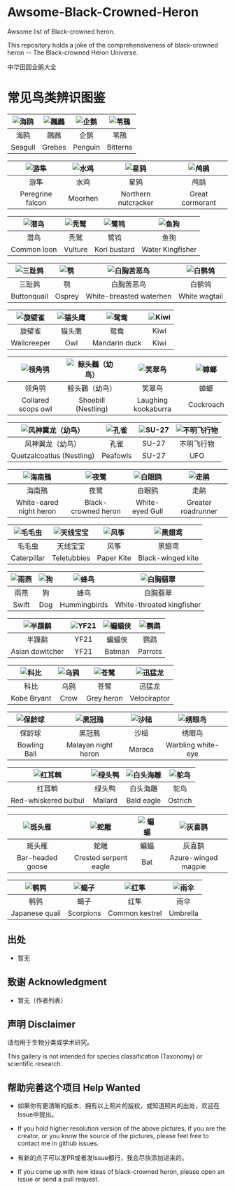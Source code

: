 # Awsome-Black-Crowned-Heron
Awsome list of Black-crowned heron.

This repository holds a joke of the comprehensiveness of black-crowned heron  -- The Black-crowned Heron Universe.

中华田园企鹅大全

# 常见鸟类辨识图鉴
|![海鸥](./images/Seagull.png)|![鸊鷉](./images/Grebes.png)|![企鹅](./images/Penguin.png)|![苇鳽](/images/Bitterns.png)|
|:--:|:--:|:--:|:--:|
|海鸥|鸊鷉|企鹅|苇鳽|
|Seagull|Grebes|Penguin|Bitterns|

|![游隼](./images/Peregrine-falcon.png)|![水鸡](./images/Moorhen.png)|![星鸦](./images/Northern-nutcracker.png)|![鸬鹚](./images/Great-cormorant.png)|
|:--:|:--:|:--:|:--:|
|游隼|水鸡|星鸦|鸬鹚|
|Peregrine falcon|Moorhen|Northern nutcracker|Great cormorant|

|![潜鸟](./images/Common-loon.png)|![秃鹫](./images/Vulture.png)|![鹭鸨](./images/Kori-bustard.png)|![鱼狗](./images/Water-Kingfisher.png)|
|:--:|:--:|:--:|:--:|
|潜鸟|秃鹫|鹭鸨|鱼狗|
|Common loon|Vulture|Kori bustard|Water Kingfisher|

|![三趾鹑](./images/Buttonquail.png)|![鹗](./images/Osprey.png)|![白胸苦恶鸟](./images/White-breasted-waterhen.png)|![白鹡鸰](./images/White-wagtail.png)|
|:--:|:--:|:--:|:--:|
|三趾鹑|鹗|白胸苦恶鸟|白鹡鸰|
|Buttonquail|Osprey|White-breasted waterhen|White wagtail|

|![旋壁雀](./images/Wallcreeper.png)|![猫头鹰](./images/Owl.png)|![鸳鸯](./images/Mandarin-duck.png)|![Kiwi](./images/Kiwi.png)|
|:--:|:--:|:--:|:--:|
|旋壁雀|猫头鹰|鸳鸯|Kiwi
|Wallcreeper|Owl|Mandarin duck|Kiwi|

|![领角鸮](./images/Collared-scops-owl.png)|![鲸头鸛（幼鸟）](./images/Shoebill-nestling.png)|![笑翠鸟](./images/Laughing-kookaburra.png)|![蟑螂](./images/Cockroach.png)|
|:--:|:--:|:--:|:--:|
|领角鸮|鲸头鸛（幼鸟）|笑翠鸟|蟑螂|
|Collared scops owl|Shoebill (Nestling)|Laughing kookaburra|Cockroach|

|![风神翼龙（幼鸟）](./images/Quetzalcoatlus-nestling.png)|![孔雀](./images/Peafowls.png)|![SU-27](./images/SU-27.png)|![不明飞行物](./images/UFO.png)|
|:--:|:--:|:--:|:--:|
|风神翼龙（幼鸟）|孔雀|SU-27|不明飞行物|
|Quetzalcoatlus (Nestling)|Peafowls|SU-27|UFO|

|![海南鳽](./images/White-eared-night-heron.png)|![夜鹭](./images/Black-crowned-heron.png)|![白眼鸥](./images/White-eyed-Gull.png)|![走鹃](./images/Greater-roadrunner.png)|
|:--:|:--:|:--:|:--:|
|海南鳽|夜鹭|白眼鸥|走鹃|
|White-eared night heron|Black-crowned heron|White-eyed Gull|Greater roadrunner|

|![毛毛虫](./images/Caterpillar.png)|![天线宝宝](./images/Teletubies.png)|![风筝](./images/Paper-kite.png)|![黑翅鸢](./images/Black-winged-kite.png)|
|:--:|:--:|:--:|:--:|
|毛毛虫|天线宝宝|风筝|黑翅鸢|
|Caterpillar|Teletubbies|Paper Kite|Black-winged kite

|![雨燕](./images/Swift.png)|![狗](./images/Dog.png)|![蜂鸟](./images/Hummingbirds.png)|![白胸翡翠](./images/White-throated-kingfisher.png)|
|:--:|:--:|:--:|:--:|
|雨燕|狗|蜂鸟|白胸翡翠|
|Swift|Dog|Hummingbirds|White-throated kingfisher|

|![半蹼鹬](./images/Asian-dowitcher.png)|![YF21](./images/YF21.png)|![蝙蝠侠](./images/Batman.png)|![鹦鹉](./images/Parrots.png)|
|:--:|:--:|:--:|:--:|
|半蹼鹬|YF21|蝙蝠侠|鹦鹉|
|Asian dowitcher|YF21|Batman|Parrots|

|![科比](./images/Kobe-Bryant.png)|![乌鸦](./images/Crow.png)|![苍鹭](./images/Gray-heron.png)|![迅猛龙](./images/Velociraptor.png)|
|:--:|:--:|:--:|:--:|
|科比|乌鸦|苍鹭|迅猛龙|
|Kobe Bryant|Crow|Grey heron|Velociraptor|

|![保龄球](./images/Bowling-Ball.png)|![黑冠鳽](./images/Malayan-night-heron.png)|![沙槌](./images/Maraca.png)|![绣眼鸟](./images/Warbling-white-eye.png)|
|:--:|:--:|:--:|:--:|
|保龄球|黑冠鳽|沙槌|绣眼鸟|
|Bowling Ball|Malayan night heron|Maraca|Warbling white-eye|

|![红耳鹎](./images/Red-whiskered-bulbul.png)|![绿头鸭](./images/Mallard.png)|![白头海雕](./images/Bald-eagle.png)|![鸵鸟](./images/Ostrich.png)|
|:--:|:--:|:--:|:--:|
|红耳鹎|绿头鸭|白头海雕|鸵鸟|
|Red-whiskered bulbul|Mallard|Bald eagle|Ostrich|

|![斑头雁](./images/Bar-headed-goose.png)|![蛇雕](./images/Crested-serpent-eagle.png)|![蝙蝠](./images/Bat.png)|![灰喜鹊](./images/Azure-winged-magpie.png)|
|:--:|:--:|:--:|:--:|
|斑头雁|蛇雕|蝙蝠|灰喜鹊|
|Bar-headed goose|Crested serpent eagle|Bat|Azure-winged magpie|

|![鹌鹑](./images/Japanese-quail.png)|![蝎子](./images/Scorpions.png)|![红隼](./images/Common-kestrel.png)|![雨伞](./images/Umbrella.png)|
|:--:|:--:|:--:|:--:|
|鹌鹑|蝎子|红隼|雨伞|
|Japanese quail|Scorpions|Common kestrel|Umbrella|

## 出处

* 暂无

## 致谢 Acknowledgment

* 暂无（作者列表）

## 声明 Disclaimer

请勿用于生物分类或学术研究。

This gallery is not intended for species classification (Taxonomy) or scientific research.

## 帮助完善这个项目 Help Wanted

* 如果你有更清晰的版本、拥有以上照片的版权，或知道照片的出处，欢迎在Issue中提出。
* If you hold higher resolution version of the above pictures, if you are the creator, or you know the source of the pictures, please feel free to contact me in github issues.

* 有新的点子可以发PR或者发Issue都行，我会尽快添加进来的。
* If you come up with new ideas of black-crowned heron, please open an issue or send a pull request.

